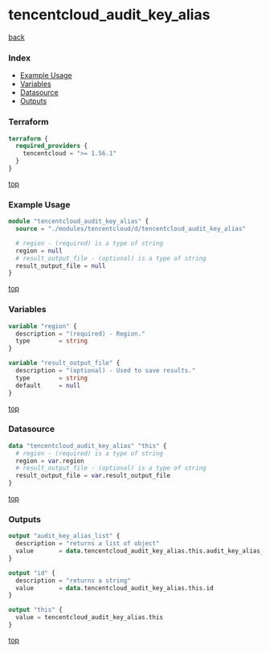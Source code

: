 # tencentcloud_audit_key_alias

[back](../tencentcloud.md)

### Index

- [Example Usage](#example-usage)
- [Variables](#variables)
- [Datasource](#datasource)
- [Outputs](#outputs)

### Terraform

```terraform
terraform {
  required_providers {
    tencentcloud = ">= 1.56.1"
  }
}
```

[top](#index)

### Example Usage

```terraform
module "tencentcloud_audit_key_alias" {
  source = "./modules/tencentcloud/d/tencentcloud_audit_key_alias"

  # region - (required) is a type of string
  region = null
  # result_output_file - (optional) is a type of string
  result_output_file = null
}
```

[top](#index)

### Variables

```terraform
variable "region" {
  description = "(required) - Region."
  type        = string
}

variable "result_output_file" {
  description = "(optional) - Used to save results."
  type        = string
  default     = null
}
```

[top](#index)

### Datasource

```terraform
data "tencentcloud_audit_key_alias" "this" {
  # region - (required) is a type of string
  region = var.region
  # result_output_file - (optional) is a type of string
  result_output_file = var.result_output_file
}
```

[top](#index)

### Outputs

```terraform
output "audit_key_alias_list" {
  description = "returns a list of object"
  value       = data.tencentcloud_audit_key_alias.this.audit_key_alias_list
}

output "id" {
  description = "returns a string"
  value       = data.tencentcloud_audit_key_alias.this.id
}

output "this" {
  value = tencentcloud_audit_key_alias.this
}
```

[top](#index)